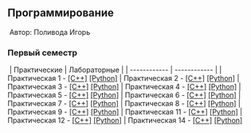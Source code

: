 ## Программирование
​
Автор: Поливода Игорь

### Первый семестр
​
| Практические | Лабораторные |
| ------------ | ------------ |
| Практическая 1 - [[C++]](./Practice/01/C++/ConsoleApplication1/ConsoleApplication1/ConsoleApplication1.cpp) [[Python]](./Practice/01/Python/PythonApplication1PY/PythonApplication1PY/PythonApplication1PY.py) 
| Практическая 2 - [[C++]](./Practice/02/C++/ConsoleApplication2/ConsoleApplication2/ConsoleApplication2.cpp) [[Python]](./Practice/02/Python/PythonApplication2PY/PythonApplication2PY/PythonApplication2PY.py) 
| Практическая 3 - [[C++]](./Practice/03/C++/ConsoleApplication3/ConsoleApplication3/ConsoleApplication3.cpp) [[Python]](./Practice/03/Python/PythonApplication3PY/PythonApplication3PY/PythonApplication3PY.py) 
| Практическая 4 - [[C++]](./Practice/04/C++/ConsoleApplication4/ConsoleApplication4/ConsoleApplication4.cpp) [[Python]](./Practice/04/Python/PythonApplication4PY/PythonApplication4PY/PythonApplication4PY.py) 
| Практическая 5 - [[C++]](./Practice/05/C++/ConsoleApplication5/ConsoleApplication5/ConsoleApplication5.cpp) [[Python]](./Practice/05/Python/PythonApplication5PY/PythonApplication5PY/PythonApplication5PY.py) 
| Практическая 6 - [[C++]](./Practice/06/C%2B%2B/06%20C%2B%2B/06%20C%2B%2B/06%20C%2B%2B.cpp) [[Python]](./Practice/06/Python/06%20PY/06%20PY/_06_PY.py)
| Практическая 7 - [[C++]](.Practice/07/C%2B%2B/07%20C%2B%2B/07%20C%2B%2B/07%20C%2B%2B.cpp) [[Python]](./Practice/07/Python/07%20PY/07%20PY/_07_PY.py)
| Практическая 8 - [[C++]](.Practice/08/C%2B%2B/08%20C%2B%2B/08%20C%2B%2B/08%20C%2B%2B.cpp) [[Python]](./Practice/08/Python/08%20PY/08%20PY/_08_PY.py)
| Практическая 9 - [[C++]](.Practice/09/C%2B%2B/09%20C%2B%2B/09%20C%2B%2B/09%20C%2B%2B.cpp) [[Python]](./Practice/09/Python/09%20PY/09%20PY/_09_PY.py)
| Практическая 11 - [[C++]](.Practice/11/C%2B%2B/11%20C%2B%2B/11%20C%2B%2B/11%20C%2B%2B.cpp) [[Python]](./Practice/11/Python/11%20PY/11%20PY/_11_PY.py)
| Практическая 12 - [[C++]](.Practice/12/C%2B%2B/12%20C%2B%2B/12%20C%2B%2B/12%20C%2B%2B.cpp) [[Python]](./Practice/12/Python/12%20PY/12%20PY/_12_PY.py)
| Практическая 14 - [[C++]](.Practice/14/C%2B%2B/14%20C%2B%2B/14%20C%2B%2B/14%20C%2B%2B.cpp) [[Python]](./Practice/14/Python/14%20PY/14%20PY/_14_PY.py)






